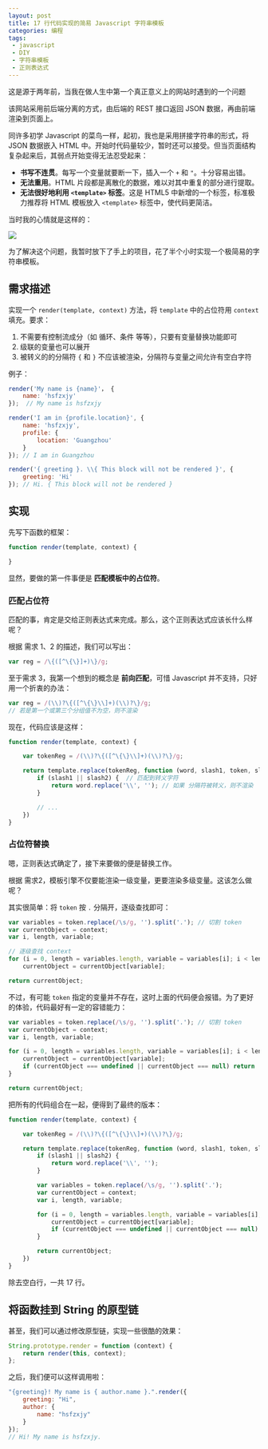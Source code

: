 ```yaml
---
layout: post
title: 17 行代码实现的简易 Javascript 字符串模板
categories: 编程
tags:
 - javascript
 - DIY
 - 字符串模板
 - 正则表达式
---
```


这是源于两年前，当我在做人生中第一个真正意义上的网站时遇到的一个问题

该网站采用前后端分离的方式，由后端的 REST 接口返回 JSON 数据，再由前端渲染到页面上。

同许多初学 Javascript 的菜鸟一样，起初，我也是采用拼接字符串的形式，将 JSON 数据嵌入 HTML 中。开始时代码量较少，暂时还可以接受。但当页面结构复杂起来后，其弱点开始变得无法忍受起来：

 + **书写不连贯**。每写一个变量就要断一下，插入一个 `+` 和 `"`。十分容易出错。
 + **无法重用**。HTML 片段都是离散化的数据，难以对其中重复的部分进行提取。
 + **无法很好地利用 `<template>` 标签**。这是 HTML5 中新增的一个标签，标准极力推荐将 HTML 模板放入 `<template>` 标签中，使代码更简洁。

当时我的心情就是这样的：

![](http://i6.hexunimg.cn/2012-05-09/141219425.jpg)

为了解决这个问题，我暂时放下了手上的项目，花了半个小时实现一个极简易的字符串模板。

<!--more-->

## 需求描述

实现一个 `render(template, context)` 方法，将 `template` 中的占位符用 `context` 填充。要求：

 1. 不需要有控制流成分（如 循环、条件 等等），只要有变量替换功能即可
 2. 级联的变量也可以展开
 3. 被转义的的分隔符 `{` 和 `}` 不应该被渲染，分隔符与变量之间允许有空白字符

例子：

```javascript
render('My name is {name}'， {
    name: 'hsfzxjy'
});  // My name is hsfzxjy

render('I am in {profile.location}', {
    name: 'hsfzxjy',
    profile: {
        location: 'Guangzhou'
    }
}); // I am in Guangzhou

render('{ greeting }. \\{ This block will not be rendered }', {
    greeting: 'Hi'
}); // Hi. { This block will not be rendered }
```

## 实现

先写下函数的框架：

```javascript
function render(template, context) {

}
```

显然，要做的第一件事便是 **匹配模板中的占位符**。

### 匹配占位符

匹配的事，肯定是交给正则表达式来完成。那么，这个正则表达式应该长什么样呢？

根据 需求 1、2 的描述，我们可以写出：

```javascript
var reg = /\{([^\{\}]+)\}/g;
```

至于需求 3，我第一个想到的概念是 **前向匹配**，可惜 Javascript 并不支持，只好用一个折衷的办法：

```javascript
var reg = /(\\)?\{([^\{\}\\]+)(\\)?\}/g;
// 若是第一个或第三个分组值不为空，则不渲染
```

现在，代码应该是这样：

```javascript
function render(template, context) {

    var tokenReg = /(\\)?\{([^\{\}\\]+)(\\)?\}/g;

    return template.replace(tokenReg, function (word, slash1, token, slash2) {
        if (slash1 || slash2) {  // 匹配到转义字符
            return word.replace('\\', ''); // 如果 分隔符被转义，则不渲染
        }

        // ...
    })
}
```

### 占位符替换

嗯，正则表达式确定了，接下来要做的便是替换工作。

根据 需求2，模板引擎不仅要能渲染一级变量，更要渲染多级变量。这该怎么做呢？

其实很简单：将 `token` 按 `.` 分隔开，逐级查找即可：

```javascript
var variables = token.replace(/\s/g, '').split('.'); // 切割 token
var currentObject = context;
var i, length, variable;

// 逐级查找 context
for (i = 0, length = variables.length, variable = variables[i]; i < length; ++i)
    currentObject = currentObject[variable];

return currentObject;
```

不过，有可能 `token` 指定的变量并不存在，这时上面的代码便会报错。为了更好的体验，代码最好有一定的容错能力：

```javascript
var variables = token.replace(/\s/g, '').split('.'); // 切割 token
var currentObject = context;
var i, length, variable;

for (i = 0, length = variables.length, variable = variables[i]; i < length; ++i) {
    currentObject = currentObject[variable];
    if (currentObject === undefined || currentObject === null) return ''; // 如果当前索引的对象不存在，则直接返回空字符串。
}

return currentObject;
```

把所有的代码组合在一起，便得到了最终的版本：

```javascript
function render(template, context) {

    var tokenReg = /(\\)?\{([^\{\}\\]+)(\\)?\}/g;

    return template.replace(tokenReg, function (word, slash1, token, slash2) {
        if (slash1 || slash2) {  
            return word.replace('\\', '');
        }

        var variables = token.replace(/\s/g, '').split('.');
        var currentObject = context;
        var i, length, variable;

        for (i = 0, length = variables.length, variable = variables[i]; i < length; ++i) {
            currentObject = currentObject[variable];
            if (currentObject === undefined || currentObject === null) return '';
        }

        return currentObject;
    })
}
```

除去空白行，一共 17 行。

## 将函数挂到 String 的原型链

甚至，我们可以通过修改原型链，实现一些很酷的效果：

```javascript
String.prototype.render = function (context) {
    return render(this, context);
};
```

之后，我们便可以这样调用啦：

```javascript
"{greeting}! My name is { author.name }.".render({
    greeting: "Hi",
    author: {
        name: "hsfzxjy"
    }
});
// Hi! My name is hsfzxjy.
```
